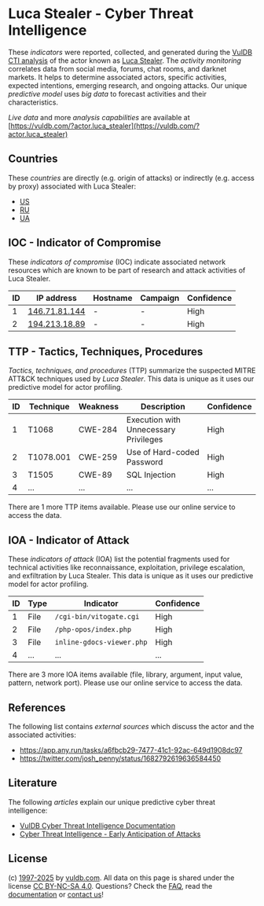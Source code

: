 # Luca Stealer - Cyber Threat Intelligence

These _indicators_ were reported, collected, and generated during the [VulDB CTI analysis](https://vuldb.com/?kb.cti) of the actor known as [Luca Stealer](https://vuldb.com/?actor.luca_stealer). The _activity monitoring_ correlates data from social media, forums, chat rooms, and darknet markets. It helps to determine associated actors, specific activities, expected intentions, emerging research, and ongoing attacks. Our unique _predictive model_ uses _big data_ to forecast activities and their characteristics.

_Live data_ and more _analysis capabilities_ are available at [https://vuldb.com/?actor.luca_stealer](https://vuldb.com/?actor.luca_stealer)

## Countries

These _countries_ are directly (e.g. origin of attacks) or indirectly (e.g. access by proxy) associated with Luca Stealer:

* [US](https://vuldb.com/?country.us)
* [RU](https://vuldb.com/?country.ru)
* [UA](https://vuldb.com/?country.ua)

## IOC - Indicator of Compromise

These _indicators of compromise_ (IOC) indicate associated network resources which are known to be part of research and attack activities of Luca Stealer.

ID | IP address | Hostname | Campaign | Confidence
-- | ---------- | -------- | -------- | ----------
1 | [146.71.81.144](https://vuldb.com/?ip.146.71.81.144) | - | - | High
2 | [194.213.18.89](https://vuldb.com/?ip.194.213.18.89) | - | - | High

## TTP - Tactics, Techniques, Procedures

_Tactics, techniques, and procedures_ (TTP) summarize the suspected MITRE ATT&CK techniques used by _Luca Stealer_. This data is unique as it uses our predictive model for actor profiling.

ID | Technique | Weakness | Description | Confidence
-- | --------- | -------- | ----------- | ----------
1 | T1068 | CWE-284 | Execution with Unnecessary Privileges | High
2 | T1078.001 | CWE-259 | Use of Hard-coded Password | High
3 | T1505 | CWE-89 | SQL Injection | High
4 | ... | ... | ... | ...

There are 1 more TTP items available. Please use our online service to access the data.

## IOA - Indicator of Attack

These _indicators of attack_ (IOA) list the potential fragments used for technical activities like reconnaissance, exploitation, privilege escalation, and exfiltration by Luca Stealer. This data is unique as it uses our predictive model for actor profiling.

ID | Type | Indicator | Confidence
-- | ---- | --------- | ----------
1 | File | `/cgi-bin/vitogate.cgi` | High
2 | File | `/php-opos/index.php` | High
3 | File | `inline-gdocs-viewer.php` | High
4 | ... | ... | ...

There are 3 more IOA items available (file, library, argument, input value, pattern, network port). Please use our online service to access the data.

## References

The following list contains _external sources_ which discuss the actor and the associated activities:

* https://app.any.run/tasks/a6fbcb29-7477-41c1-92ac-649d1908dc97
* https://twitter.com/josh_penny/status/1682792619636584450

## Literature

The following _articles_ explain our unique predictive cyber threat intelligence:

* [VulDB Cyber Threat Intelligence Documentation](https://vuldb.com/?kb.cti)
* [Cyber Threat Intelligence - Early Anticipation of Attacks](https://www.scip.ch/en/?labs.20201022)

## License

(c) [1997-2025](https://vuldb.com/?kb.changelog) by [vuldb.com](https://vuldb.com/?kb.about). All data on this page is shared under the license [CC BY-NC-SA 4.0](https://creativecommons.org/licenses/by-nc-sa/4.0/). Questions? Check the [FAQ](https://vuldb.com/?kb.faq), read the [documentation](https://vuldb.com/?kb) or [contact us](https://vuldb.com/?contact)!

